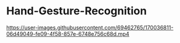 # Hand-Gesture-Recognition
https://user-images.githubusercontent.com/69462765/170036811-06d49049-fe09-4f58-857e-6748e756c68d.mp4

